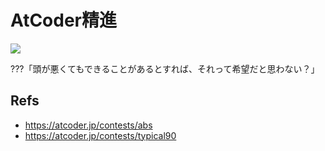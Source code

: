 # AtCoder精進

![](https://img.shields.io/badge/Total_solves-13_/_100-blueviolet.svg)

???「頭が悪くてもできることがあるとすれば、それって希望だと思わない？」


## Refs

- https://atcoder.jp/contests/abs
- https://atcoder.jp/contests/typical90
